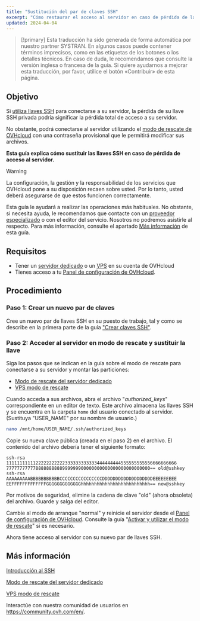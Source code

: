 ```yaml
---
title: "Sustitución del par de claves SSH"
excerpt: "Cómo restaurar el acceso al servidor en caso de pérdida de la clave privada generando un nuevo par de claves SSH"
updated: 2024-04-04
---
```


> [!primary]
> Esta traducción ha sido generada de forma automática por nuestro partner SYSTRAN. En algunos casos puede contener términos imprecisos, como en las etiquetas de los botones o los detalles técnicos. En caso de duda, le recomendamos que consulte la versión inglesa o francesa de la guía. Si quiere ayudarnos a mejorar esta traducción, por favor, utilice el botón «Contribuir» de esta página.
> 

## Objetivo

Si [utiliza llaves SSH](creating-ssh-keys-dedicated1.) para conectarse a su servidor, la pérdida de su llave SSH privada podría significar la pérdida total de acceso a su servidor.

No obstante, podrá conectarse al servidor utilizando el [modo de rescate de OVHcloud](rescue_mode1.) con una contraseña provisional que le permitirá modificar sus archivos.

**Esta guía explica cómo sustituir las llaves SSH en caso de pérdida de acceso al servidor.**

> [!warning]
>
> La configuración, la gestión y la responsabilidad de los servicios que OVHcloud pone a su disposición recaen sobre usted. Por lo tanto, usted deberá asegurarse de que estos funcionen correctamente.
>
> Esta guía le ayudará a realizar las operaciones más habituales. No obstante, si necesita ayuda, le recomendamos que contacte con un [proveedor especializado](https://partner.ovhcloud.com/es/directory/) o con el editor del servicio. Nosotros no podremos asistirle al respecto. Para más información, consulte el apartado [Más información](#mas-informacion.) de esta guía.
>

## Requisitos

- Tener un [servidor dedicado](https://www.ovhcloud.com/es/bare-metal/) o un [VPS](https://www.ovhcloud.com/es/vps/) en su cuenta de OVHcloud
- Tienes acceso a tu [Panel de configuración de OVHcloud](https://ca.ovh.com/auth/?action=gotomanager&from=https://www.ovh.com/world/&ovhSubsidiary=ws).

## Procedimiento

### Paso 1: Crear un nuevo par de claves

Cree un nuevo par de llaves SSH en su puesto de trabajo, tal y como se describe en la primera parte de la guía ["Crear claves SSH"](creating-ssh-keys-dedicated1.).

<a name="step2"></a>

### Paso 2: Acceder al servidor en modo de rescate y sustituir la llave

Siga los pasos que se indican en la guía sobre el modo de rescate para conectarse a su servidor y montar las particiones:

- [Modo de rescate del servidor dedicado](rescue_mode1.)
- [VPS modo de rescate](rescue1.)

Cuando acceda a sus archivos, abra el archivo "*authorized_keys*" correspondiente en un editor de texto. Este archivo almacena las llaves SSH y se encuentra en la carpeta `home` del usuario conectado al servidor. (Sustituya "USER_NAME" por su nombre de usuario.)

```bash
nano /mnt/home/USER_NAME/.ssh/authorized_keys
```

Copie su nueva clave pública (creada en el paso 2) en el archivo. El contenido del archivo debería tener el siguiente formato:

```console
ssh-rsa 1111111111122222222222333333333333444444444555555555556666666666
777777777778888888888999999900000000000000000000000000== old@sshkey
ssh-rsa AAAAAAAAABBBBBBBBBBBCCCCCCCCCCCCCCCCDDDDDDDDDDDDDDDDDDDEEEEEEEEE
EEFFFFFFFFFFFFFGGGGGGGGGGGGGhhhhhhhhhhhhhhhhhhhhhhhhhh== new@sshkey
```

Por motivos de seguridad, elimine la cadena de clave "old" (ahora obsoleta) del archivo. Guarde y salga del editor.

Cambie al modo de arranque "normal" y reinicie el servidor desde el [Panel de configuración de OVHcloud](https://ca.ovh.com/auth/?action=gotomanager&from=https://www.ovh.com/world/&ovhSubsidiary=ws). Consulte la guía "[Activar y utilizar el modo de rescate](#step2.)" si es necesario.

Ahora tiene acceso al servidor con su nuevo par de llaves SSH.

## Más información

[Introducción al SSH](ssh_introduction1.)

[Modo de rescate del servidor dedicado](rescue_mode1.)

[VPS modo de rescate](rescue1.)

Interactúe con nuestra comunidad de usuarios en <https://community.ovh.com/en/>.